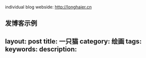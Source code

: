 individual blog
webside: http://longhaier.cn


发博客示例
---
layout: post
title: 一只猫
category: 绘画
tags: 
keywords: 
description: 
---


